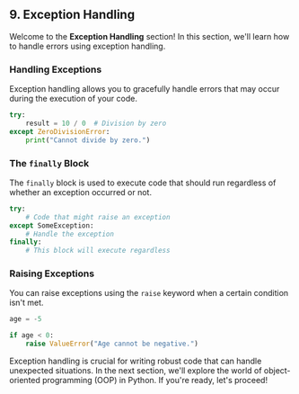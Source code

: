 ## 9. Exception Handling

Welcome to the **Exception Handling** section! In this section, we'll learn how to handle errors using exception handling.

### Handling Exceptions

Exception handling allows you to gracefully handle errors that may occur during the execution of your code.

```python
try:
    result = 10 / 0  # Division by zero
except ZeroDivisionError:
    print("Cannot divide by zero.")
```

### The `finally` Block

The `finally` block is used to execute code that should run regardless of whether an exception occurred or not.

```python
try:
    # Code that might raise an exception
except SomeException:
    # Handle the exception
finally:
    # This block will execute regardless
```

### Raising Exceptions

You can raise exceptions using the `raise` keyword when a certain condition isn't met.

```python
age = -5

if age < 0:
    raise ValueError("Age cannot be negative.")
```

Exception handling is crucial for writing robust code that can handle unexpected situations. In the next section, we'll explore the world of object-oriented programming (OOP) in Python. If you're ready, let's proceed!